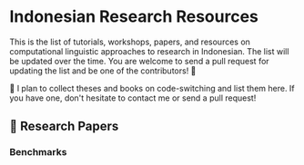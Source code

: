 # Indonesian Research Resources
This is the list of tutorials, workshops, papers, and resources on computational linguistic approaches to research in Indonesian. 
The list will be updated over the time. You are welcome to send a pull request for updating the list and be one of the contributors! 🚀

📌 I plan to collect theses and books on code-switching and list them here. If you have one, don't hesitate to contact me or send a pull request! 

## 📑 Research Papers

### Benchmarks

